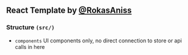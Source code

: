 ## React Template by [@RokasAniss](https://github.com/RokasAniss)

### Structure `(src/)`
- `components` UI components only, no direct connection to store or api calls in here